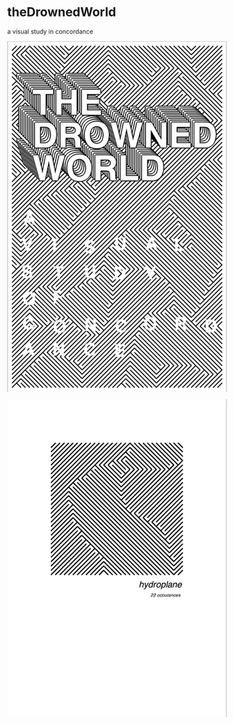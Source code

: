 # theDrownedWorld
a visual study in concordance 

![alt text](theDrownedWorld_Title.png "theDrownedWorld title")

![alt text](theDrownedWorld_hydroPlane.png "theDrownedWorld title")
